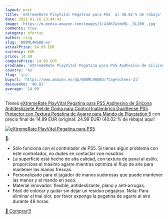 ```yaml
---
layout: post
title: 'eXtremeRate PlayVital Pegatina para PS5  al 40.02 % de rebaja'
date: 2021-01-16 23:44:43
image: 'https://m.media-amazon.com/images/I/418K7wtmd9L._SL200_.jpg'
comments: true
category: ofertas
author: ring
slug: 'B08ML4WGBQ-es'
actualPrice: 14.99 EUR
currency: EUR
price: 14.99
comparePrice: 24.99 EUR
prodname: 'eXtremeRate PlayVital Pegatina para PS5 Aadhesivo de Silicona Antideslizante Piel de Goma para Control Inalámbrico DualSense PS5 Protector con Textura Pegatina de Agarre para Mando de Playstation 5'
country: 'es'
flag: '🇪🇸'
buyurl: 'https://www.amazon.es/dp/B08ML4WGBQ/?tag=tolees-21'
descuento: '40.02'
average: '14.99'
---
```


Tienes [eXtremeRate PlayVital Pegatina para PS5 Aadhesivo de Silicona Antideslizante Piel de Goma para Control Inalámbrico DualSense PS5 Protector con Textura Pegatina de Agarre para Mando de Playstation 5](https://www.amazon.es/dp/B08ML4WGBQ/?tag=tolees-21) con precio final de  14.99 EUR (original: 24.99 EUR) (40.02 %  de rebaja) aqui!

[![eXtremeRate PlayVital Pegatina para PS5 ](https://m.media-amazon.com/images/I/418K7wtmd9L._SL200_.jpg)](https://www.amazon.es/dp/B08ML4WGBQ/?tag=tolees-21)

🔎:

- Sólo funciona con el controlador de PS5. Si tienes algún problema con este controlador, no dudes en contactar con nosotros
- La superficie está hecho de alta calidad, con textura de panal al estilo, proporciona el máximo agarre mientras optimiza el flujo de aire para mantener las manos frescas.
- Personalizado para el jugador de manos sudorosas que puede mantener las manos y el mando en seco.
- Material innovador: flexible, antideslizante, plano y anti-arrugas.
- Fácil de colocar y quitar sin dejar un residuo pegajoso. Nota: Para eliminar el mal olor, por favor exponga la pegatina de agarre al aire durante 48 horas.

[🛒 Comprar!!!](https://www.amazon.es/dp/B08ML4WGBQ/?tag=tolees-21)
